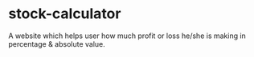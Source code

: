 # stock-calculator
A website which helps user how much profit or loss he/she is making in percentage &amp; absolute value.
